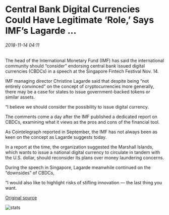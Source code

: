 # Central Bank Digital Currencies Could Have Legitimate ‘Role,’ Says IMF’s Lagarde ...

###### 2018-11-14 04:11

The head of the International Monetary Fund (IMF) has said the international community should “consider” endorsing central bank issued digital currencies (CBDCs) in a speech at the Singapore Fintech Festival Nov. 14.

IMF managing director Christine Lagarde said that despite being “not entirely convinced” on the concept of cryptocurrencies more generally, there may be a case for states to issue government-backed tokens or similar assets.

“I believe we should consider the possibility to issue digital currency.

The comments come a day after the IMF published a dedicated report on CBDCs, examining what it views as the pros and cons of the financial tool.

As Cointelegraph reported in September, the IMF has not always been as keen on the concept as Lagarde suggests today.

In a report at the time, the organization suggested the Marshall Islands, which wants to issue a national digital currency to circulate in tandem with the U.S. dollar, should reconsider its plans over money laundering concerns.

During the speech in Singapore, Lagarde meanwhile continued on the “downsides” of CBDCs,

“I would also like to highlight risks of stifling innovation — the last thing you want.

[Original source](https://cointelegraph.com/news/central-bank-digital-currencies-could-have-legitimate-role-says-imfs-lagarde)

![stats](https://c.statcounter.com/11760860/0/a89fa40b/1/ "stats")